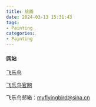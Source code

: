 ```yaml
---
title: 绘画
date: 2024-03-13 15:31:43
tags:
- Painting
categories:
- Painting
---
```


#### 网站

[飞乐鸟](https://baike.baidu.com/item/飞乐鸟/5651446)

[飞乐鸟官网](http://feileniao.com)

飞乐鸟邮箱：myflyingbird@sina.cn